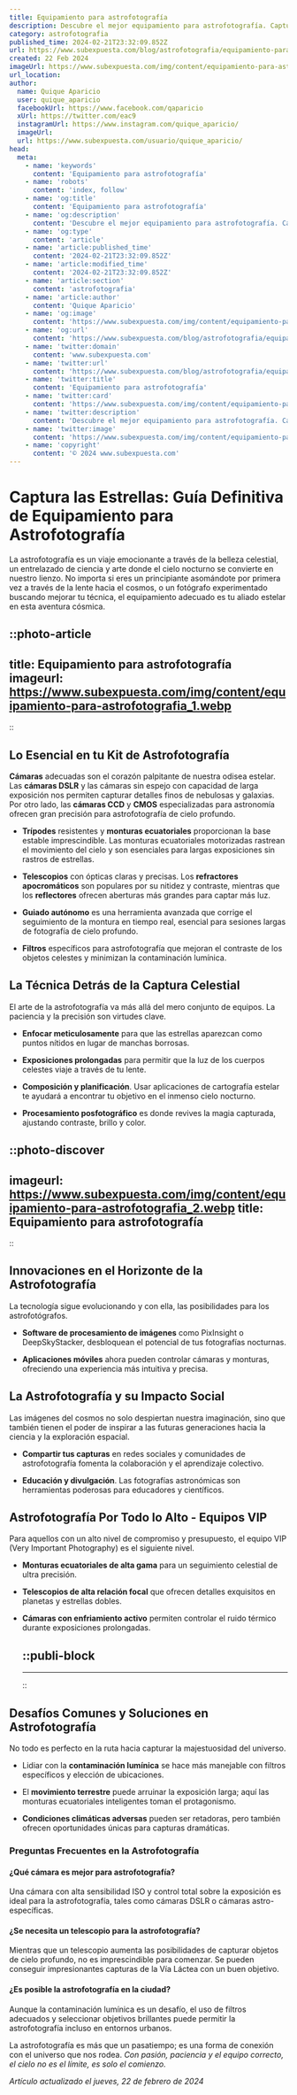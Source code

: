 ```yaml
---
title: Equipamiento para astrofotografía
description: Descubre el mejor equipamiento para astrofotografía. Captura la belleza del cielo con tecnología de punta y precisión. Tu pasión por las estrellas empieza aquí.
category: astrofotografia
published_time: 2024-02-21T23:32:09.852Z
url: https://www.subexpuesta.com/blog/astrofotografia/equipamiento-para-astrofotografia
created: 22 Feb 2024
imageUrl: https://www.subexpuesta.com/img/content/equipamiento-para-astrofotografia_1.webp
url_location:
author:
  name: Quique Aparicio
  user: quique_aparicio
  facebookUrl: https://www.facebook.com/qaparicio
  xUrl: https://twitter.com/eac9
  instagramUrl: https://www.instagram.com/quique_aparicio/
  imageUrl: 
  url: https://www.subexpuesta.com/usuario/quique_aparicio/
head:
  meta:
    - name: 'keywords'
      content: 'Equipamiento para astrofotografía'
    - name: 'robots'
      content: 'index, follow'
    - name: 'og:title'
      content: 'Equipamiento para astrofotografía'
    - name: 'og:description'
      content: 'Descubre el mejor equipamiento para astrofotografía. Captura la belleza del cielo con tecnología de punta y precisión. Tu pasión por las estrellas empieza aquí.'
    - name: 'og:type'
      content: 'article'
    - name: 'article:published_time'
      content: '2024-02-21T23:32:09.852Z'
    - name: 'article:modified_time'
      content: '2024-02-21T23:32:09.852Z'
    - name: 'article:section'
      content: 'astrofotografia'
    - name: 'article:author'
      content: 'Quique Aparicio'
    - name: 'og:image'
      content: 'https://www.subexpuesta.com/img/content/equipamiento-para-astrofotografia_1.webp'
    - name: 'og:url'
      content: 'https://www.subexpuesta.com/blog/astrofotografia/equipamiento-para-astrofotografia'
    - name: 'twitter:domain'
      content: 'www.subexpuesta.com'
    - name: 'twitter:url'
      content: 'https://www.subexpuesta.com/blog/astrofotografia/equipamiento-para-astrofotografia'
    - name: 'twitter:title'
      content: 'Equipamiento para astrofotografía'
    - name: 'twitter:card'
      content: 'https://www.subexpuesta.com/img/content/equipamiento-para-astrofotografia_1.webp'
    - name: 'twitter:description'
      content: 'Descubre el mejor equipamiento para astrofotografía. Captura la belleza del cielo con tecnología de punta y precisión. Tu pasión por las estrellas empieza aquí.'
    - name: 'twitter:image'
      content: 'https://www.subexpuesta.com/img/content/equipamiento-para-astrofotografia_1.webp'
    - name: 'copyright'
      content: '© 2024 www.subexpuesta.com'
---
```

# Captura las Estrellas: Guía Definitiva de Equipamiento para Astrofotografía

La astrofotografía es un viaje emocionante a través de la belleza celestial, un entrelazado de ciencia y arte donde el cielo nocturno se convierte en nuestro lienzo. No importa si eres un principiante asomándote por primera vez a través de la lente hacia el cosmos, o un fotógrafo experimentado buscando mejorar tu técnica, el equipamiento adecuado es tu aliado estelar en esta aventura cósmica.


::photo-article
---
title: Equipamiento para astrofotografía
imageurl: https://www.subexpuesta.com/img/content/equipamiento-para-astrofotografia_1.webp
---
::


## Lo Esencial en tu Kit de Astrofotografía

**Cámaras** adecuadas son el corazón palpitante de nuestra odisea estelar. Las **cámaras DSLR** y las cámaras sin espejo con capacidad de larga exposición nos permiten capturar detalles finos de nebulosas y galaxias. Por otro lado, las **cámaras CCD** y **CMOS** especializadas para astronomía ofrecen gran precisión para astrofotografía de cielo profundo.

* **Trípodes** resistentes y **monturas ecuatoriales** proporcionan la base estable imprescindible. Las monturas ecuatoriales motorizadas rastrean el movimiento del cielo y son esenciales para largas exposiciones sin rastros de estrellas.

* **Telescopios** con ópticas claras y precisas. Los **refractores apocromáticos** son populares por su nitidez y contraste, mientras que los **reflectores** ofrecen aberturas más grandes para captar más luz.

* **Guiado autónomo** es una herramienta avanzada que corrige el seguimiento de la montura en tiempo real, esencial para sesiones largas de fotografía de cielo profundo.

* **Filtros** específicos para astrofotografía que mejoran el contraste de los objetos celestes y minimizan la contaminación lumínica.

## La Técnica Detrás de la Captura Celestial

El arte de la astrofotografía va más allá del mero conjunto de equipos. La paciencia y la precisión son virtudes clave.

* **Enfocar meticulosamente** para que las estrellas aparezcan como puntos nítidos en lugar de manchas borrosas.

* **Exposiciones prolongadas** para permitir que la luz de los cuerpos celestes viaje a través de tu lente.

* **Composición y planificación**. Usar aplicaciones de cartografía estelar te ayudará a encontrar tu objetivo en el inmenso cielo nocturno.

* **Procesamiento posfotográfico** es donde revives la magia capturada, ajustando contraste, brillo y color.


::photo-discover
---
imageurl: https://www.subexpuesta.com/img/content/equipamiento-para-astrofotografia_2.webp
title: Equipamiento para astrofotografía
---
::


## Innovaciones en el Horizonte de la Astrofotografía

La tecnología sigue evolucionando y con ella, las posibilidades para los astrofotógrafos.

* **Software de procesamiento de imágenes** como PixInsight o DeepSkyStacker, desbloquean el potencial de tus fotografías nocturnas.

* **Aplicaciones móviles** ahora pueden controlar cámaras y monturas, ofreciendo una experiencia más intuitiva y precisa.

## La Astrofotografía y su Impacto Social

Las imágenes del cosmos no solo despiertan nuestra imaginación, sino que también tienen el poder de inspirar a las futuras generaciones hacia la ciencia y la exploración espacial.

* **Compartir tus capturas** en redes sociales y comunidades de astrofotografía fomenta la colaboración y el aprendizaje colectivo.

* **Educación y divulgación**. Las fotografías astronómicas son herramientas poderosas para educadores y científicos.

## Astrofotografía Por Todo lo Alto - Equipos VIP

Para aquellos con un alto nivel de compromiso y presupuesto, el equipo VIP (Very Important Photography) es el siguiente nivel.

* **Monturas ecuatoriales de alta gama** para un seguimiento celestial de ultra precisión.

* **Telescopios de alta relación focal** que ofrecen detalles exquisitos en planetas y estrellas dobles.

* **Cámaras con enfriamiento activo** permiten controlar el ruido térmico durante exposiciones prolongadas.


  ::publi-block
  ---
  ---
  ::
  
  
## Desafíos Comunes y Soluciones en Astrofotografía

No todo es perfecto en la ruta hacia capturar la majestuosidad del universo.

* Lidiar con la **contaminación lumínica** se hace más manejable con filtros específicos y elección de ubicaciones.

* El **movimiento terrestre** puede arruinar la exposición larga; aquí las monturas ecuatoriales inteligentes toman el protagonismo.

* **Condiciones climáticas adversas** pueden ser retadoras, pero también ofrecen oportunidades únicas para capturas dramáticas.

### Preguntas Frecuentes en la Astrofotografía

#### ¿Qué cámara es mejor para astrofotografía?
Una cámara con alta sensibilidad ISO y control total sobre la exposición es ideal para la astrofotografía, tales como cámaras DSLR o cámaras astro-específicas.

#### ¿Se necesita un telescopio para la astrofotografía?
Mientras que un telescopio aumenta las posibilidades de capturar objetos de cielo profundo, no es imprescindible para comenzar. Se pueden conseguir impresionantes capturas de la Vía Láctea con un buen objetivo.

#### ¿Es posible la astrofotografía en la ciudad?
Aunque la contaminación lumínica es un desafío, el uso de filtros adecuados y seleccionar objetivos brillantes puede permitir la astrofotografía incluso en entornos urbanos.

La astrofotografía es más que un pasatiempo; es una forma de conexión con el universo que nos rodea. *Con pasión, paciencia y el equipo correcto, el cielo no es el límite, es solo el comienzo.*

_Artículo actualizado el jueves, 22 de febrero de 2024_